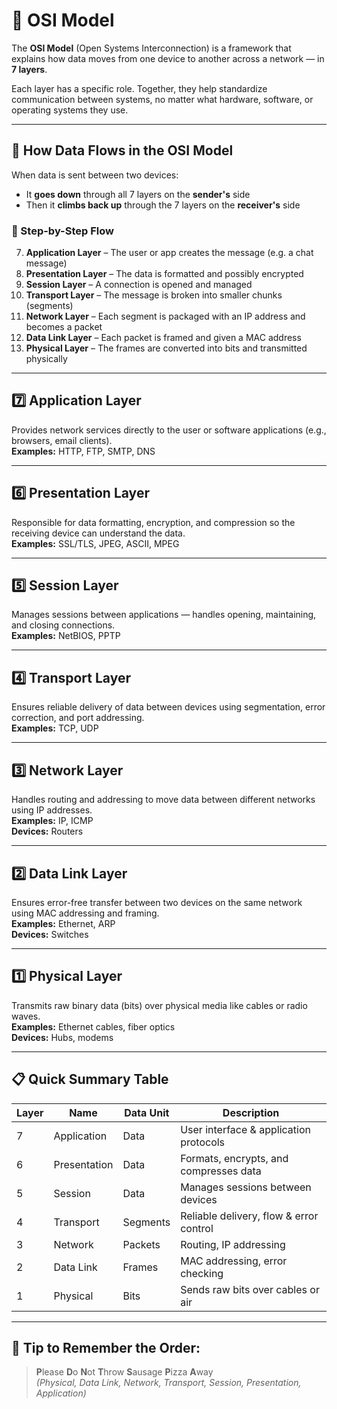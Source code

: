 # 🧱 OSI Model

The **OSI Model** (Open Systems Interconnection) is a framework that explains how data moves from one device to another across a network — in **7 layers**.

Each layer has a specific role. Together, they help standardize communication between systems, no matter what hardware, software, or operating systems they use.

---

## 🚦 How Data Flows in the OSI Model

When data is sent between two devices:

- It **goes down** through all 7 layers on the **sender's** side  
- Then it **climbs back up** through the 7 layers on the **receiver's** side

### 🧭 Step-by-Step Flow

7. **Application Layer** – The user or app creates the message (e.g. a chat message)
6. **Presentation Layer** – The data is formatted and possibly encrypted
5. **Session Layer** – A connection is opened and managed
4. **Transport Layer** – The message is broken into smaller chunks (segments)
3. **Network Layer** – Each segment is packaged with an IP address and becomes a packet
2. **Data Link Layer** – Each packet is framed and given a MAC address
1. **Physical Layer** – The frames are converted into bits and transmitted physically

---

## 7️⃣ Application Layer

Provides network services directly to the user or software applications (e.g., browsers, email clients).  
**Examples:** HTTP, FTP, SMTP, DNS

---

## 6️⃣ Presentation Layer

Responsible for data formatting, encryption, and compression so the receiving device can understand the data.  
**Examples:** SSL/TLS, JPEG, ASCII, MPEG

---

## 5️⃣ Session Layer

Manages sessions between applications — handles opening, maintaining, and closing connections.  
**Examples:** NetBIOS, PPTP

---

## 4️⃣ Transport Layer

Ensures reliable delivery of data between devices using segmentation, error correction, and port addressing.  
**Examples:** TCP, UDP

---

## 3️⃣ Network Layer

Handles routing and addressing to move data between different networks using IP addresses.  
**Examples:** IP, ICMP  
**Devices:** Routers

---

## 2️⃣ Data Link Layer

Ensures error-free transfer between two devices on the same network using MAC addressing and framing.  
**Examples:** Ethernet, ARP  
**Devices:** Switches

---

## 1️⃣ Physical Layer

Transmits raw binary data (bits) over physical media like cables or radio waves.  
**Examples:** Ethernet cables, fiber optics  
**Devices:** Hubs, modems

---

## 📋 Quick Summary Table

| Layer | Name             | Data Unit | Description                                |
|-------|------------------|-----------|--------------------------------------------|
| 7     | Application       | Data      | User interface & application protocols     |
| 6     | Presentation      | Data      | Formats, encrypts, and compresses data     |
| 5     | Session           | Data      | Manages sessions between devices           |
| 4     | Transport         | Segments  | Reliable delivery, flow & error control    |
| 3     | Network           | Packets   | Routing, IP addressing                     |
| 2     | Data Link         | Frames    | MAC addressing, error checking             |
| 1     | Physical          | Bits      | Sends raw bits over cables or air          |

---

## 🧠 Tip to Remember the Order:

> **P**lease **D**o **N**ot **T**hrow **S**ausage **P**izza **A**way  
> *(Physical, Data Link, Network, Transport, Session, Presentation, Application)*
